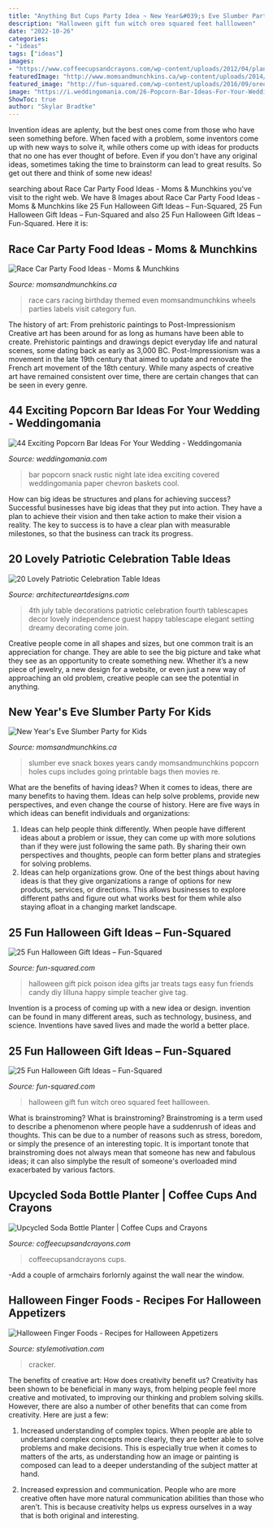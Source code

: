 ```yaml
---
title: "Anything But Cups Party Idea ~ New Year&#039;s Eve Slumber Party For Kids"
description: "Halloween gift fun witch oreo squared feet hallloween"
date: "2022-10-26"
categories:
- "ideas"
tags: ["ideas"]
images:
- "https://www.coffeecupsandcrayons.com/wp-content/uploads/2012/04/planter1-768x1024.jpg"
featuredImage: "http://www.momsandmunchkins.ca/wp-content/uploads/2014/07/race-party-food-12.jpg"
featured_image: "http://fun-squared.com/wp-content/uploads/2016/09/oreo-witch-feet-1.jpg"
image: "https://i.weddingomania.com/26-Popcorn-Bar-Ideas-For-Your-Wedding3.jpg"
ShowToc: true
author: "Skylar Bradtke"
---
```



Invention ideas are aplenty, but the best ones come from those who have seen something before. When faced with a problem, some inventors come up with new ways to solve it, while others come up with ideas for products that no one has ever thought of before. Even if you don't have any original ideas, sometimes taking the time to brainstorm can lead to great results. So get out there and think of some new ideas!

	

		
searching about Race Car Party Food Ideas - Moms &amp; Munchkins you've visit to the right web. We have 8 Images about Race Car Party Food Ideas - Moms &amp; Munchkins like 25 Fun Halloween Gift Ideas – Fun-Squared, 25 Fun Halloween Gift Ideas – Fun-Squared and also 25 Fun Halloween Gift Ideas – Fun-Squared. Here it is:
		
    
## Race Car Party Food Ideas - Moms &amp; Munchkins

<img loading=lazy src="http://www.momsandmunchkins.ca/wp-content/uploads/2014/07/race-party-food-12.jpg" onerror="this.onerror=null;this.src='https://tse4.mm.bing.net/th?id=OIP._FoymQHWjnFWvKONKFL9FgHaOD&amp;pid=15.1';" alt="Race Car Party Food Ideas - Moms &amp; Munchkins">

_Source: momsandmunchkins.ca_

>race cars racing birthday themed even momsandmunchkins wheels parties labels visit category fun. 

	

The history of art: From prehistoric paintings to Post-Impressionism
Creative art has been around for as long as humans have been able to create. Prehistoric paintings and drawings depict everyday life and natural scenes, some dating back as early as 3,000 BC. Post-Impressionism was a movement in the late 19th century that aimed to update and renovate the French art movement of the 18th century. While many aspects of creative art have remained consistent over time, there are certain changes that can be seen in every genre.

    
## 44 Exciting Popcorn Bar Ideas For Your Wedding - Weddingomania

<img loading=lazy src="https://i.weddingomania.com/26-Popcorn-Bar-Ideas-For-Your-Wedding3.jpg" onerror="this.onerror=null;this.src='https://tse3.mm.bing.net/th?id=OIP.nIgCyPbUvtQusr0lIZ-Z2AAAAA&amp;pid=15.1';" alt="44 Exciting Popcorn Bar Ideas For Your Wedding - Weddingomania">

_Source: weddingomania.com_

>bar popcorn snack rustic night late idea exciting covered weddingomania paper chevron baskets cool. 

	

How can big ideas be structures and plans for achieving success?
Successful businesses have big ideas that they put into action. They have a plan to achieve their vision and then take action to make their vision a reality. The key to success is to have a clear plan with measurable milestones, so that the business can track its progress.

    
## 20 Lovely Patriotic Celebration Table Ideas

<img loading=lazy src="https://www.architectureartdesigns.com/wp-content/uploads/2013/06/1715.jpg" onerror="this.onerror=null;this.src='https://tse2.mm.bing.net/th?id=OIP.zKPi3WqJcrQDHKSWxQepdQHaKq&amp;pid=15.1';" alt="20 Lovely Patriotic Celebration Table Ideas">

_Source: architectureartdesigns.com_

>4th july table decorations patriotic celebration fourth tablescapes decor lovely independence guest happy tablescape elegant setting dreamy decorating come join. 

	

Creative people come in all shapes and sizes, but one common trait is an appreciation for change. They are able to see the big picture and take what they see as an opportunity to create something new. Whether it’s a new piece of jewelry, a new design for a website, or even just a new way of approaching an old problem, creative people can see the potential in anything.

    
## New Year&#039;s Eve Slumber Party For Kids

<img loading=lazy src="https://www.momsandmunchkins.ca/wp-content/uploads/2015/10/new-years-eve-slumber-party-2-m.jpg" onerror="this.onerror=null;this.src='https://tse1.mm.bing.net/th?id=OIP.63nPiyd4IOYVVGr2Z8sqFwHaLH&amp;pid=15.1';" alt="New Year&#039;s Eve Slumber Party for Kids">

_Source: momsandmunchkins.ca_

>slumber eve snack boxes years candy momsandmunchkins popcorn holes cups includes going printable bags then movies re. 

	

What are the benefits of having ideas?
When it comes to ideas, there are many benefits to having them. Ideas can help solve problems, provide new perspectives, and even change the course of history. Here are five ways in which ideas can benefit individuals and organizations: 
1. Ideas can help people think differently. When people have different ideas about a problem or issue, they can come up with more solutions than if they were just following the same path. By sharing their own perspectives and thoughts, people can form better plans and strategies for solving problems. 
2. Ideas can help organizations grow. One of the best things about having ideas is that they give organizations a range of options for new products, services, or directions. This allows businesses to explore different paths and figure out what works best for them while also staying afloat in a changing market landscape. 

    
## 25 Fun Halloween Gift Ideas – Fun-Squared

<img loading=lazy src="http://fun-squared.com/wp-content/uploads/2016/09/Easy-and-Cute-Pick-Your-Poison-Gift-Idea-on-lilluna.com-2.jpg" onerror="this.onerror=null;this.src='https://tse2.mm.bing.net/th?id=OIP.1Sev3lQLEmLunwxIn_6TfAHaLH&amp;pid=15.1';" alt="25 Fun Halloween Gift Ideas – Fun-Squared">

_Source: fun-squared.com_

>halloween gift pick poison idea gifts jar treats tags easy fun friends candy diy lilluna happy simple teacher give tag. 

	

Invention is a process of coming up with a new idea or design. invention can be found in many different areas, such as technology, business, and science. Inventions have saved lives and made the world a better place.

    
## 25 Fun Halloween Gift Ideas – Fun-Squared

<img loading=lazy src="http://fun-squared.com/wp-content/uploads/2016/09/oreo-witch-feet-1.jpg" onerror="this.onerror=null;this.src='https://tse2.mm.bing.net/th?id=OIP.aq_fwp3kZR8SKdkrwFDaiwHaLH&amp;pid=15.1';" alt="25 Fun Halloween Gift Ideas – Fun-Squared">

_Source: fun-squared.com_

>halloween gift fun witch oreo squared feet hallloween. 

	

What is brainstroming?
What is brainstroming? Brainstroming is a term used to describe a phenomenon where people have a suddenrush of ideas and thoughts. This can be due to a number of reasons such as stress, boredom, or simply the presence of an interesting topic. It is important tonote that brainstroming does not always mean that someone has new and fabulous ideas; it can also simplybe the result of someone's overloaded mind exacerbated by various factors.

    
## Upcycled Soda Bottle Planter | Coffee Cups And Crayons

<img loading=lazy src="https://www.coffeecupsandcrayons.com/wp-content/uploads/2012/04/planter1-768x1024.jpg" onerror="this.onerror=null;this.src='https://tse1.mm.bing.net/th?id=OIP.eEzSdY9OV-3d_7dVn-wdrgHaJ4&amp;pid=15.1';" alt="Upcycled Soda Bottle Planter | Coffee Cups and Crayons">

_Source: coffeecupsandcrayons.com_

>coffeecupsandcrayons cups. 

	

-Add a couple of armchairs forlornly against the wall near the window.

    
## Halloween Finger Foods - Recipes For Halloween Appetizers

<img loading=lazy src="https://www.stylemotivation.com/wp-content/uploads/2019/10/sm-512-620x930.jpg" onerror="this.onerror=null;this.src='https://tse3.mm.bing.net/th?id=OIP.mzTPppC5VWT0l1I1AYRDmAHaLH&amp;pid=15.1';" alt="Halloween Finger Foods - Recipes for Halloween Appetizers">

_Source: stylemotivation.com_

>cracker. 

	

The benefits of creative art: How does creativity benefit us?
Creativity has been shown to be beneficial in many ways, from helping people feel more creative and motivated, to improving our thinking and problem solving skills. However, there are also a number of other benefits that can come from creativity. Here are just a few: 
1. Increased understanding of complex topics. When people are able to understand complex concepts more clearly, they are better able to solve problems and make decisions. This is especially true when it comes to matters of the arts, as understanding how an image or painting is composed can lead to a deeper understanding of the subject matter at hand. 

2. Increased expression and communication. People who are more creative often have more natural communication abilities than those who aren’t. This is because creativity helps us express ourselves in a way that is both original and interesting.

